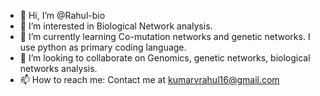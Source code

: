 - 👋 Hi, I’m @Rahul-bio
- 👀 I’m interested in Biological Network analysis.
- 🌱 I’m currently learning Co-mutation networks and genetic networks. I use python as primary coding language.
- 💞️ I’m looking to collaborate on Genomics, genetic networks, biological networks analysis.
- 📫 How to reach me: Contact me at kumarvrahul16@gmail.com

<!---
Rahul-bio/Rahul-bio is a ✨ special ✨ repository because its `README.md` (this file) appears on your GitHub profile.
You can click the Preview link to take a look at your changes.
--->
